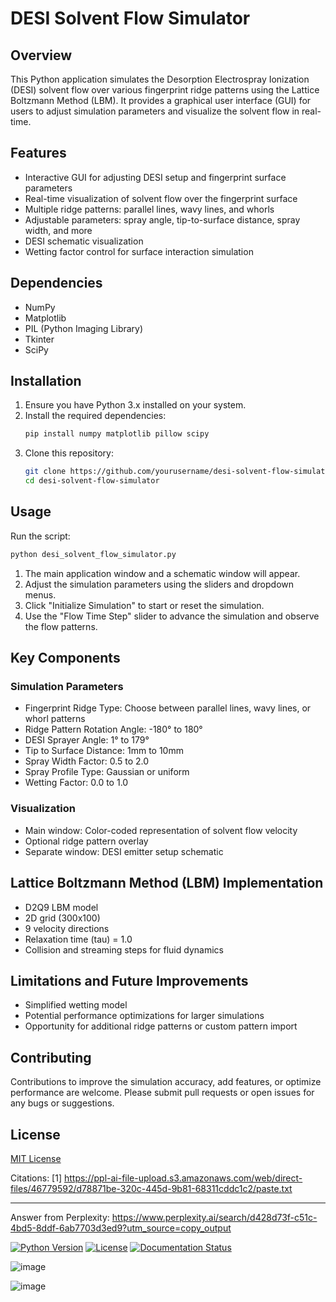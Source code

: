 # DESI Solvent Flow Simulator

## Overview

This Python application simulates the Desorption Electrospray Ionization (DESI) solvent flow over various fingerprint ridge patterns using the Lattice Boltzmann Method (LBM). It provides a graphical user interface (GUI) for users to adjust simulation parameters and visualize the solvent flow in real-time.

## Features

- Interactive GUI for adjusting DESI setup and fingerprint surface parameters
- Real-time visualization of solvent flow over the fingerprint surface
- Multiple ridge patterns: parallel lines, wavy lines, and whorls
- Adjustable parameters: spray angle, tip-to-surface distance, spray width, and more
- DESI schematic visualization
- Wetting factor control for surface interaction simulation

## Dependencies

- NumPy
- Matplotlib
- PIL (Python Imaging Library)
- Tkinter
- SciPy

## Installation

1. Ensure you have Python 3.x installed on your system.
2. Install the required dependencies:
   ```bash
   pip install numpy matplotlib pillow scipy
   ```
3. Clone this repository:
   ```bash
   git clone https://github.com/yourusername/desi-solvent-flow-simulator.git
   cd desi-solvent-flow-simulator
   ```

## Usage

Run the script:
```bash
python desi_solvent_flow_simulator.py
```

1. The main application window and a schematic window will appear.
2. Adjust the simulation parameters using the sliders and dropdown menus.
3. Click "Initialize Simulation" to start or reset the simulation.
4. Use the "Flow Time Step" slider to advance the simulation and observe the flow patterns.

## Key Components

### Simulation Parameters

- Fingerprint Ridge Type: Choose between parallel lines, wavy lines, or whorl patterns
- Ridge Pattern Rotation Angle: -180° to 180°
- DESI Sprayer Angle: 1° to 179°
- Tip to Surface Distance: 1mm to 10mm
- Spray Width Factor: 0.5 to 2.0
- Spray Profile Type: Gaussian or uniform
- Wetting Factor: 0.0 to 1.0

### Visualization

- Main window: Color-coded representation of solvent flow velocity
- Optional ridge pattern overlay
- Separate window: DESI emitter setup schematic

## Lattice Boltzmann Method (LBM) Implementation

- D2Q9 LBM model
- 2D grid (300x100)
- 9 velocity directions
- Relaxation time (tau) = 1.0
- Collision and streaming steps for fluid dynamics

## Limitations and Future Improvements

- Simplified wetting model
- Potential performance optimizations for larger simulations
- Opportunity for additional ridge patterns or custom pattern import

## Contributing

Contributions to improve the simulation accuracy, add features, or optimize performance are welcome. Please submit pull requests or open issues for any bugs or suggestions.

## License

[MIT License](LICENSE)

Citations:
[1] https://ppl-ai-file-upload.s3.amazonaws.com/web/direct-files/46779592/d78871be-320c-445d-9b81-68311cddc1c2/paste.txt

---
Answer from Perplexity: https://www.perplexity.ai/search/d428d73f-c51c-4bd5-8ddf-6ab7703d3ed9?utm_source=copy_output

[![Python Version](https://img.shields.io/badge/Python-3.7+-blue.svg)](https://www.python.org/downloads/)
[![License](https://img.shields.io/badge/License-MIT-blue.svg)](LICENSE)
[![Documentation Status](https://img.shields.io/badge/Documentation-Complete-brightgreen.svg)](README.md)

![image](https://github.com/user-attachments/assets/40f89678-04b9-47ce-8064-14e8088ffd4e)

![image](https://github.com/user-attachments/assets/3dd7ae1b-4872-427f-9586-7cfdd34fd52e)
